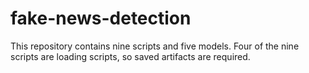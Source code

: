 # fake-news-detection
This repository contains nine scripts and five models. Four of the nine scripts are loading scripts, so saved artifacts are required.
